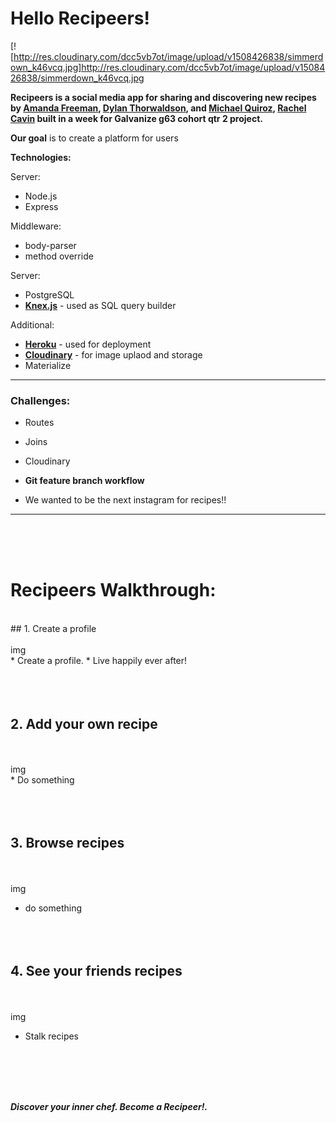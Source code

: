 # Hello Recipeers!

[![http://res.cloudinary.com/dcc5vb7ot/image/upload/v1508426838/simmerdown_k46vcq.jpg]http://res.cloudinary.com/dcc5vb7ot/image/upload/v1508426838/simmerdown_k46vcq.jpg

**Recipeers is a social media app for sharing and discovering new recipes by [Amanda Freeman](https://github.com/mandafae),  [Dylan Thorwaldson](https://github.com/DTThor), and [Michael Quiroz](https://github.com/cocomjolk), [Rachel Cavin](https://github.com/Rmcavin) built in a week for Galvanize g63 cohort qtr 2 project.**


**Our goal** is to create a platform for users 

**Technologies:**

Server:
* Node.js
* Express

Middleware:
* body-parser
* method override

Server:
* PostgreSQL
* **[Knex.js](http://knexjs.org/)** - used as SQL query builder

Additional:
* **[Heroku](http://www.heroku.com)** - used for deployment
* **[Cloudinary](https://cloudinary.com/)** - for image uplaod and storage
* Materialize

<hr>

### Challenges:

* Routes

* Joins

* Cloudinary

* **Git feature branch workflow**

* We wanted to be the next instagram for recipes!!
<hr>

<br><br>
<br>

# Recipeers Walkthrough:
<br>
##  1. Create a profile

<br>
<br>
img
<br>
* Create a profile.
* Live happily ever after!
<br><br><br><br>


##  2. Add your own recipe

<br>
<br>
img
<br>
* Do something
<br><br><br><br>


##  3. Browse recipes 

<br><br>
img
<br>
* do something
<br><br><br><br>


##  4. See your friends recipes

<br><br>
img
<br>
* Stalk recipes
<br>
<br>

<br>

<br>

<strong>*Discover your inner chef. Become a Recipeer!.*</strong>
